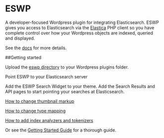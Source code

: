 ESWP
====

A developer-focused Wordpress plugin for integrating Elasticsearch. ESWP gives you access to Elasticsearch via the [Elastica](https://github.com/ruflin/Elastica) PHP client so you have complete control over how your Wordpress objects are indexed, queried and displayed.

See the [docs](https://github.com/KodrAus/eswp/wiki/) for more details.

##Getting started

Upload the [eswp directory](https://github.com/KodrAus/eswp/tree/master/src/eswp) to your Wordpress plugins folder.

Point ESWP to your Elasticsearch server

Add the ESWP Search Widget to your theme. Add the Search Results and API pages to start pointing your searches at Elasticsearch.

[How to change thumbnail markup](https://github.com/KodrAus/eswp/wiki/Overriding-Default-Functionality#changing-posts-thumbnail)

[How to change type mapping](https://github.com/KodrAus/eswp/wiki/Overriding-Default-Functionality#changing-posts-mapping)

[How to add index analyzers and tokenizers](https://github.com/KodrAus/eswp/wiki/Overriding-Default-Functionality#adding-index-analyzers-and-tokenizers)

Or see the [Getting Started Guide](https://github.com/KodrAus/eswp/wiki/getting-started) for a thorough guide.
